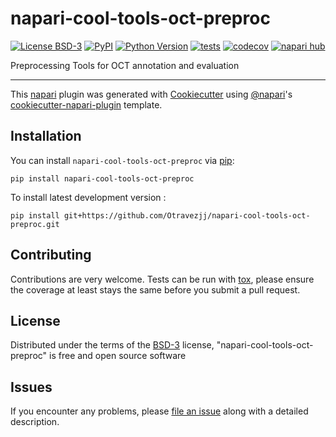 # napari-cool-tools-oct-preproc

[![License BSD-3](https://img.shields.io/pypi/l/napari-cool-tools-oct-preproc.svg?color=green)](https://github.com/Otravezjj/napari-cool-tools-oct-preproc/raw/main/LICENSE)
[![PyPI](https://img.shields.io/pypi/v/napari-cool-tools-oct-preproc.svg?color=green)](https://pypi.org/project/napari-cool-tools-oct-preproc)
[![Python Version](https://img.shields.io/pypi/pyversions/napari-cool-tools-oct-preproc.svg?color=green)](https://python.org)
[![tests](https://github.com/Otravezjj/napari-cool-tools-oct-preproc/workflows/tests/badge.svg)](https://github.com/Otravezjj/napari-cool-tools-oct-preproc/actions)
[![codecov](https://codecov.io/gh/Otravezjj/napari-cool-tools-oct-preproc/branch/main/graph/badge.svg)](https://codecov.io/gh/Otravezjj/napari-cool-tools-oct-preproc)
[![napari hub](https://img.shields.io/endpoint?url=https://api.napari-hub.org/shields/napari-cool-tools-oct-preproc)](https://napari-hub.org/plugins/napari-cool-tools-oct-preproc)

Preprocessing Tools for OCT annotation and evaluation

----------------------------------

This [napari] plugin was generated with [Cookiecutter] using [@napari]'s [cookiecutter-napari-plugin] template.

<!--
Don't miss the full getting started guide to set up your new package:
https://github.com/napari/cookiecutter-napari-plugin#getting-started

and review the napari docs for plugin developers:
https://napari.org/stable/plugins/index.html
-->

## Installation

You can install `napari-cool-tools-oct-preproc` via [pip]:

    pip install napari-cool-tools-oct-preproc



To install latest development version :

    pip install git+https://github.com/Otravezjj/napari-cool-tools-oct-preproc.git


## Contributing

Contributions are very welcome. Tests can be run with [tox], please ensure
the coverage at least stays the same before you submit a pull request.

## License

Distributed under the terms of the [BSD-3] license,
"napari-cool-tools-oct-preproc" is free and open source software

## Issues

If you encounter any problems, please [file an issue] along with a detailed description.

[napari]: https://github.com/napari/napari
[Cookiecutter]: https://github.com/audreyr/cookiecutter
[@napari]: https://github.com/napari
[MIT]: http://opensource.org/licenses/MIT
[BSD-3]: http://opensource.org/licenses/BSD-3-Clause
[GNU GPL v3.0]: http://www.gnu.org/licenses/gpl-3.0.txt
[GNU LGPL v3.0]: http://www.gnu.org/licenses/lgpl-3.0.txt
[Apache Software License 2.0]: http://www.apache.org/licenses/LICENSE-2.0
[Mozilla Public License 2.0]: https://www.mozilla.org/media/MPL/2.0/index.txt
[cookiecutter-napari-plugin]: https://github.com/napari/cookiecutter-napari-plugin

[file an issue]: https://github.com/Otravezjj/napari-cool-tools-oct-preproc/issues

[napari]: https://github.com/napari/napari
[tox]: https://tox.readthedocs.io/en/latest/
[pip]: https://pypi.org/project/pip/
[PyPI]: https://pypi.org/
